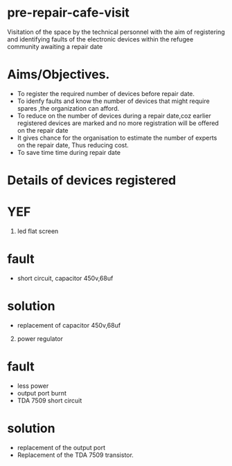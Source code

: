 # pre-repair-cafe-visit
Visitation of the space by the technical personnel with the aim of registering and identifying faults of the electronic devices within the refugee community awaiting a repair date
# Aims/Objectives.
- To register the required number of devices before repair date.
- To idenfy faults and know the number of devices that might require spares ,the organization can afford.
- To reduce on the number of devices during a repair date,coz earlier registered devices are marked and no more registration will be offered on the repair date
- It gives chance for the organisation to estimate the number of experts on the repair date,
  Thus reducing cost.
- To save time time during repair date

# Details of devices registered
# YEF

1. led flat screen

# fault
  - short circuit,
  capacitor 450v,68uf 

# solution
  - replacement of capacitor 450v,68uf


2. power regulator
  
  # fault
  - less power
  - output port burnt
  - TDA 7509 short circuit
  
  # solution 
  - replacement of the output port
  - Replacement of the TDA 7509 transistor.



                                
                                                                           
